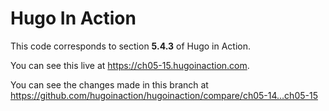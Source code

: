 Hugo In Action
===============

This code corresponds to section **5.4.3** of Hugo in Action.

You can see this live at https://ch05-15.hugoinaction.com.

You can see the changes made in this branch at https://github.com/hugoinaction/hugoinaction/compare/ch05-14...ch05-15

